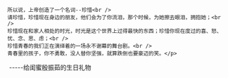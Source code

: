 



    所以说，上帝创造了一个名词--珍惜<br />
    请珍惜，珍惜现在身边的朋友，他们会为了你流泪，那个时候，为她擦去眼泪，拥抱她；<br />
    珍惜现在和家人相处的时光，时光是这个世界上过得最快的东西；珍惜你现在度过的喜、怒、忧、念、思、虑；<br />
    珍惜青春的我们正在演绎着的一场永不谢幕的舞台剧。<br />
    青春里的孩子，你不勇敢，没人替你坚强，就算跌倒也要豪迈的笑。</p>
  -----给闺蜜殷振茹的生日礼物
